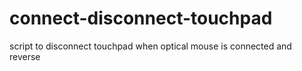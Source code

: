 # connect-disconnect-touchpad
script to disconnect touchpad when optical mouse is connected and reverse
